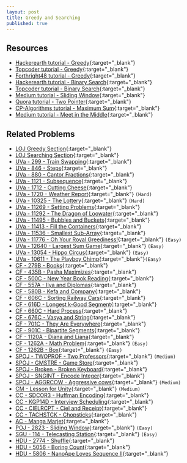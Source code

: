 ```yaml
---
layout: post
title: Greedy and Searching
published: true
---
```


## Resources

- [Hackerearth tutorial - Greedy](https://www.hackerearth.com/practice/algorithms/greedy/basics-of-greedy-algorithms/tutorial/){:target="\_blank"}
- [Topcoder tutorial - Greedy](https://www.topcoder.com/community/competitive-programming/tutorials/greedy-is-good/){:target="\_blank"}
- [Forthright48 tutorial - Greedy](https://forthright48-web.herokuapp.com/cpps/notes/intervalScheduling.md){:target="\_blank"}
- [Hackerearth tutorial - Binary Search](https://www.hackerearth.com/practice/algorithms/searching/binary-search/tutorial/){:target="\_blank"}
- [Topcoder tutorial - Binary Search](https://www.topcoder.com/community/competitive-programming/tutorials/binary-search){:target="\_blank"}
- [Medium tutorial - Sliding Window](https://medium.com/@zengruiwang/sliding-window-technique-360d840d5740){:target="\_blank"}
- [Quora tutorial - Two Pointer](https://www.quora.com/q/techparoksha/The-Two-Pointer-Algorithm){:target="\_blank"}
- [CP-Algorithms tutorial - Maximum Sum](https://cp-algorithms.com/others/maximum_average_segment.html){:target="\_blank"}
- [Medium tutorial - Meet in the Middle](https://medium.com/@sherlock_ed/programming-meet-in-the-middle-technique-5025dbc1c6b6){:target="\_blank"}

## Related Problems

- [LOJ Greedy Section](https://lightoj.com/problems/category/greedy){:target="\_blank"}
- [LOJ Searching Section](https://lightoj.com/problems/category/advanced-search){:target="\_blank"}
- [UVa - 299 - Train Swapping](https://onlinejudge.org/external/2/299.pdf){:target="\_blank"}
- [UVa - 846 - Steps](https://onlinejudge.org/external/8/846.pdf){:target="\_blank"}
- [UVa - 880 - Cantor Fractions](https://onlinejudge.org/external/8/880.pdf){:target="\_blank"}
- [UVa - 1121 - Subsequence](https://onlinejudge.org/external/11/1121.pdf){:target="\_blank"}
- [UVa - 1712 - Cutting Cheese](https://onlinejudge.org/external/17/1712.pdf){:target="\_blank"}
- [UVa - 1720 - Weather Report](https://onlinejudge.org/external/17/1720.pdf){:target="\_blank"} `(Hard)`
- [UVa - 10325 - The Lottery](https://onlinejudge.org/external/103/10325.pdf){:target="\_blank"} `(Hard)`
- [UVa - 11269 - Setting Problems](https://onlinejudge.org/external/112/11269.pdf){:target="\_blank"}
- [UVa - 11292 - The Dragon of Loowater](https://onlinejudge.org/external/112/11292.pdf){:target="\_blank"}
- [UVa - 11495 - Bubbles and Buckets](https://onlinejudge.org/external/114/11495.pdf){:target="\_blank"}
- [UVa - 11413 - Fill the Containers](https://onlinejudge.org/external/114/11413.pdf){:target="\_blank"}
- [UVa - 11536 - Smallest Sub-Array](https://vjudge.net/problem/UVA-11536/origin){:target="\_blank"}
- [UVa - 11776 - Oh Your Royal Greediness!](https://onlinejudge.org/external/117/11776.pdf){:target="\_blank"} `(Easy)`
- [UVa - 12640 - Largest Sum Game](https://onlinejudge.org/external/126/12640.pdff){:target="\_blank"} `(Easy)`
- [UVa - 13054 - Hippo Circus](https://onlinejudge.org/external/130/13054.pdf){:target="\_blank"} `(Easy)`
- [UVa - 10611 - The Playboy Chimp](https://onlinejudge.org/external/106/10611.pdf){:target="\_blank"}`(Easy)`
- [CF - 279B - Books](https://codeforces.com/problemset/problem/279/B){:target="\_blank"}
- [CF - 435B - Pasha Maximizes](https://codeforces.com/problemset/problem/435/B){:target="\_blank"}
- [CF - 500C - New Year Book Reading](https://codeforces.com/problemset/problem/500/C){:target="\_blank"}
- [CF - 557A - Ilya and Diplomas](https://codeforces.com/problemset/problem/557/A){:target="\_blank"}
- [CF - 580B - Kefa and Company](https://codeforces.com/problemset/problem/580/B){:target="\_blank"}
- [CF - 606C - Sorting Railway Cars](https://codeforces.com/contest/606/problem/C){:target="\_blank"}
- [CF - 616D - Longest k-Good Segment](https://codeforces.com/problemset/problem/616/D){:target="\_blank"}
- [CF - 660C - Hard Process](https://codeforces.com/problemset/problem/660/C){:target="\_blank"}
- [CF - 676C - Vasya and String](https://codeforces.com/problemset/problem/676/C){:target="\_blank"}
- [CF - 701C - They Are Everywhere](https://codeforces.com/problemset/problem/701/C){:target="\_blank"}
- [CF - 901C - Bipartite Segments](https://codeforces.com/problemset/problem/901/C){:target="\_blank"}
- [CF - 1120A - Diana and Liana](https://codeforces.com/problemset/problem/1120/A){:target="\_blank"}
- [CF - 1262A - Math Problem](https://codeforces.com/problemset/problem/1262/A){:target="\_blank"} `(Easy)`
- [CF - 1262B - Box](https://codeforces.com/problemset/problem/1262/B){:target="\_blank"} `(Easy)`
- [SPOJ - TWOPROF - Two Professors](https://www.spoj.com/problems/TWOPROF/){:target="\_blank"} `(Medium)`
- [SPOJ - GMSTRE - Game Store](https://www.spoj.com/problems/GMSTRE/en/){:target="\_blank"}
- [SPOJ - Broken - Broken Keyboard](https://www.spoj.com/problems/BROKEN/en//){:target="\_blank"}
- [SPOJ - SNGINT - Encode Integer](https://www.spoj.com/problems/SNGINT/en/){:target="\_blank"}
- [SPOJ - AGGRCOW - Aggressive cows](https://www.spoj.com/problems/AGGRCOW/){:target="\_blank"} `(Medium)`
- [CM - Lesson for Unity](https://algo.codemarshal.org/contests/subiupc-2015/problems/B){:target="\_blank"} `(Medium)`
- [CC - SDCOR3 - Huffman Encoding](https://www.codechef.com/problems/SDCOR3){:target="\_blank"}
- [CC - KGP14D - Interview Scheduling](https://www.codechef.com/problems/KGP14D){:target="\_blank"}
- [CC - CIELRCPT - Ciel and Receipt](https://www.codechef.com/problems/CIELRCPT){:target="\_blank"}
- [CC - TACHSTCK - Chopsticks](https://www.codechef.com/problems/TACHSTCK){:target="\_blank"}
- [AC - Manga Marjet](https://atcoder.jp/contests/hitachi2020/tasks/hitachi2020_d){:target="\_blank"}
- [POJ - 2823 - Sliding Window](http://poj.org/problem?id=2823){:target="\_blank"} `(Easy)`
- [SGU - 114 - Telecasting Station](https://codeforces.com/problemsets/acmsguru/problem/99999/114){:target="\_blank"} `(Easy)`
- [HDU - 2774 - Shuffle](http://acm.hdu.edu.cn/showproblem.php?pid=2774){:target="\_blank"}
- [HDU - 5056 - Boring Count](http://acm.hdu.edu.cn/showproblem.php?pid=5056){:target="\_blank"}
- [HDU - 5806 - NanoApe Loves Sequence Ⅱ](http://acm.hdu.edu.cn/showproblem.php?pid=5806){:target="\_blank"}
